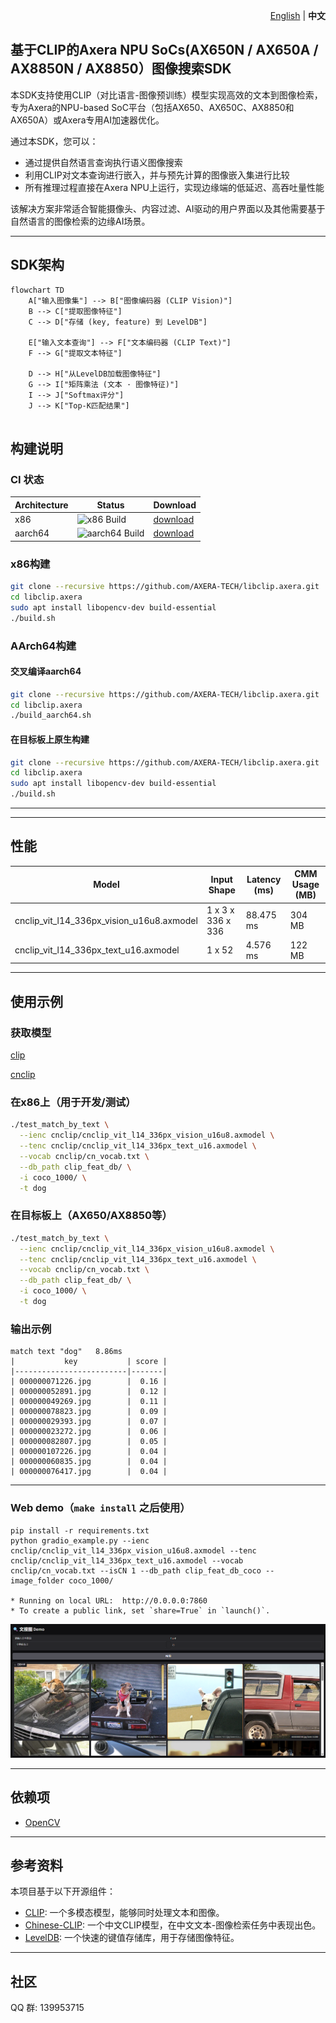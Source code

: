 <p align="right">
  <a href="README.md">English</a> | <strong>中文</strong>
</p>

## 基于CLIP的Axera NPU SoCs(AX650N / AX650A / AX8850N / AX8850）图像搜索SDK

本SDK支持使用CLIP（对比语言-图像预训练）模型实现高效的文本到图像检索，专为Axera的NPU-based SoC平台（包括AX650、AX650C、AX8850和AX650A）或Axera专用AI加速器优化。

通过本SDK，您可以：

- 通过提供自然语言查询执行语义图像搜索
- 利用CLIP对文本查询进行嵌入，并与预先计算的图像嵌入集进行比较
- 所有推理过程直接在Axera NPU上运行，实现边缘端的低延迟、高吞吐量性能

该解决方案非常适合智能摄像头、内容过滤、AI驱动的用户界面以及其他需要基于自然语言的图像检索的边缘AI场景。

---

## SDK架构
```mermaid
flowchart TD
    A["输入图像集"] --> B["图像编码器 (CLIP Vision)"]
    B --> C["提取图像特征"]
    C --> D["存储 (key, feature) 到 LevelDB"]

    E["输入文本查询"] --> F["文本编码器 (CLIP Text)"]
    F --> G["提取文本特征"]

    D --> H["从LevelDB加载图像特征"]
    G --> I["矩阵乘法 (文本 · 图像特征)"]
    I --> J["Softmax评分"]
    J --> K["Top-K匹配结果"]


```

## 构建说明

### CI 状态

| Architecture | Status | Download |
|--------------|--------|----------|
| x86          | ![x86 Build](https://github.com/AXERA-TECH/libclip.axera/actions/workflows/build.yml/badge.svg?branch=main&label=x86&job=build-x86) |[download](https://nightly.link/AXERA-TECH/libclip.axera/workflows/build/main/build-x86.zip) |
| aarch64      | ![aarch64 Build](https://github.com/AXERA-TECH/libclip.axera/actions/workflows/build.yml/badge.svg?branch=main&label=aarch64&job=build-aarch64) |[download](https://nightly.link/AXERA-TECH/libclip.axera/workflows/build/main/build-aarch64.zip) |


### x86构建

```bash
git clone --recursive https://github.com/AXERA-TECH/libclip.axera.git
cd libclip.axera
sudo apt install libopencv-dev build-essential 
./build.sh
```

### AArch64构建

#### 交叉编译aarch64

```bash
git clone --recursive https://github.com/AXERA-TECH/libclip.axera.git
cd libclip.axera
./build_aarch64.sh
```

#### 在目标板上原生构建

```bash
git clone --recursive https://github.com/AXERA-TECH/libclip.axera.git
cd libclip.axera
sudo apt install libopencv-dev build-essential
./build.sh
```
---

---
## 性能

| Model | Input Shape |  Latency (ms) | CMM Usage (MB) |
|-------|------------|--------------|--------------|
| cnclip_vit_l14_336px_vision_u16u8.axmodel | 1 x 3 x 336 x 336 |  88.475 ms | 304 MB |
| cnclip_vit_l14_336px_text_u16.axmodel | 1 x 52 |  4.576 ms | 122 MB |
---

## 使用示例

### 获取模型
[clip](https://huggingface.co/AXERA-TECH/clip)

[cnclip](https://huggingface.co/AXERA-TECH/cnclip)

### 在x86上（用于开发/测试）

```bash
./test_match_by_text \
  --ienc cnclip/cnclip_vit_l14_336px_vision_u16u8.axmodel \
  --tenc cnclip/cnclip_vit_l14_336px_text_u16.axmodel \
  --vocab cnclip/cn_vocab.txt \
  --db_path clip_feat_db/ \
  -i coco_1000/ \
  -t dog
```

### 在目标板上（AX650/AX8850等）

```bash
./test_match_by_text \
  --ienc cnclip/cnclip_vit_l14_336px_vision_u16u8.axmodel \
  --tenc cnclip/cnclip_vit_l14_336px_text_u16.axmodel \
  --vocab cnclip/cn_vocab.txt \
  --db_path clip_feat_db/ \
  -i coco_1000/ \
  -t dog
```

### 输出示例
```
match text "dog"   8.86ms
|           key           | score |
|-------------------------|-------|
| 000000071226.jpg        |  0.16 |
| 000000052891.jpg        |  0.12 |
| 000000049269.jpg        |  0.11 |
| 000000078823.jpg        |  0.09 |
| 000000029393.jpg        |  0.07 |
| 000000023272.jpg        |  0.06 |
| 000000082807.jpg        |  0.05 |
| 000000107226.jpg        |  0.04 |
| 000000060835.jpg        |  0.04 |
| 000000076417.jpg        |  0.04 |
```
---
### Web demo（`make install` 之后使用）
```
pip install -r requirements.txt
python gradio_example.py --ienc cnclip/cnclip_vit_l14_336px_vision_u16u8.axmodel --tenc cnclip/cnclip_vit_l14_336px_text_u16.axmodel --vocab cnclip/cn_vocab.txt --isCN 1 --db_path clip_feat_db_coco --image_folder coco_1000/

* Running on local URL:  http://0.0.0.0:7860
* To create a public link, set `share=True` in `launch()`.
```
![](pyclip/gradio_example.png)

---
## 依赖项

* [OpenCV](https://opencv.org/)

---

## 参考资料

本项目基于以下开源组件：

* [CLIP](https://github.com/openai/CLIP): 一个多模态模型，能够同时处理文本和图像。
* [Chinese-CLIP](https://github.com/OFA-Sys/Chinese-CLIP): 一个中文CLIP模型，在中文文本-图像检索任务中表现出色。
* [LevelDB](https://github.com/google/leveldb): 一个快速的键值存储库，用于存储图像特征。

---

## 社区
QQ 群: 139953715